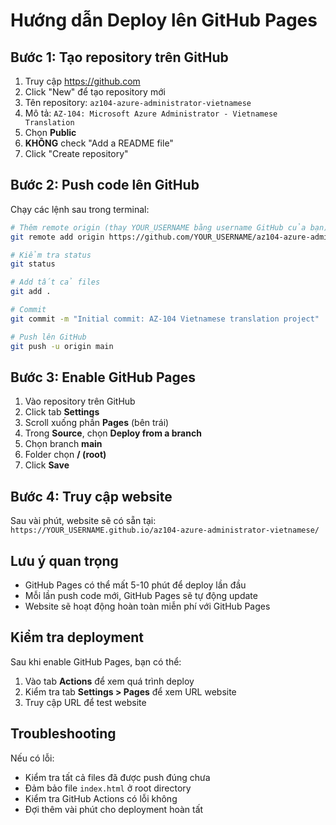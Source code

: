 # Hướng dẫn Deploy lên GitHub Pages

## Bước 1: Tạo repository trên GitHub
1. Truy cập https://github.com
2. Click "New" để tạo repository mới
3. Tên repository: `az104-azure-administrator-vietnamese`
4. Mô tả: `AZ-104: Microsoft Azure Administrator - Vietnamese Translation`
5. Chọn **Public**
6. **KHÔNG** check "Add a README file"
7. Click "Create repository"

## Bước 2: Push code lên GitHub

Chạy các lệnh sau trong terminal:

```bash
# Thêm remote origin (thay YOUR_USERNAME bằng username GitHub của bạn)
git remote add origin https://github.com/YOUR_USERNAME/az104-azure-administrator-vietnamese.git

# Kiểm tra status
git status

# Add tất cả files
git add .

# Commit
git commit -m "Initial commit: AZ-104 Vietnamese translation project"

# Push lên GitHub
git push -u origin main
```

## Bước 3: Enable GitHub Pages

1. Vào repository trên GitHub
2. Click tab **Settings**
3. Scroll xuống phần **Pages** (bên trái)
4. Trong **Source**, chọn **Deploy from a branch**
5. Chọn branch **main**
6. Folder chọn **/ (root)**
7. Click **Save**

## Bước 4: Truy cập website

Sau vài phút, website sẽ có sẵn tại:
`https://YOUR_USERNAME.github.io/az104-azure-administrator-vietnamese/`

## Lưu ý quan trọng

- GitHub Pages có thể mất 5-10 phút để deploy lần đầu
- Mỗi lần push code mới, GitHub Pages sẽ tự động update
- Website sẽ hoạt động hoàn toàn miễn phí với GitHub Pages

## Kiểm tra deployment

Sau khi enable GitHub Pages, bạn có thể:
1. Vào tab **Actions** để xem quá trình deploy
2. Kiểm tra tab **Settings > Pages** để xem URL website
3. Truy cập URL để test website

## Troubleshooting

Nếu có lỗi:
- Kiểm tra tất cả files đã được push đúng chưa
- Đảm bảo file `index.html` ở root directory
- Kiểm tra GitHub Actions có lỗi không
- Đợi thêm vài phút cho deployment hoàn tất